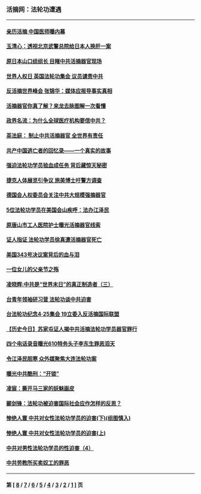 ### 活摘网：法轮功遭遇
---
#### [亲历活摘 中国医师曝内幕](../../pages/nf5881/n14040389.md?09060430) 
#### [玉清心：透视北京武警总院给日本人换肝一案](../../pages/nf5881/n13771978.md?09060430) 
#### [原日本山口组组长 目睹中共活摘器官现场](../../pages/nf5881/n13767360.md?09060430) 
#### [世界人权日 英国法轮功集会 议员谴责中共](../../pages/nf5881/n13431763.md?09060430) 
#### [反活摘世界峰会 张锦华：媒体应报导事实真相](../../pages/nf5881/n13278502.md?09060430) 
#### [活摘器官你真了解？来龙去脉图解一次看懂](../../pages/nf5881/n13013820.md?09060430) 
#### [政界名流：为什么全球医疗机构要信中共？](../../pages/nf5881/n11945479.md?09060430) 
#### [英法庭： 制止中共活摘器官 全世界有责任](../../pages/nf5881/n11330691.md?09060430) 
#### [共产中国逃亡者的回忆录——一个真实的故事](../../pages/nf5881/n10918649.md?09060430) 
#### [强迫法轮功学员验血成任务 背后藏惊天秘密](../../pages/nf5881/n4252384.md?09060430) 
#### [捷克人体展览引争议 旅美博士吁警方调查](../../pages/nf5881/n9429187.md?09060430) 
#### [德国会人权委员会关注中共大规模强摘器官](../../pages/nf5881/n8418950.md?09060430) 
#### [5位法轮功学员在美国会山疾呼：法办江泽民](../../pages/nf5881/n8101519.md?09060430) 
#### [原唐山市工人医院护士曝光活摘器官线索](../../pages/nf5881/n8076384.md?09060430) 
#### [证人指证 法轮功学员徐真遭活摘器官死亡](../../pages/nf5881/n8042467.md?09060430) 
#### [美国343号决议案背后的血与泪](../../pages/nf5881/n8020684.md?09060430) 
#### [一位女儿的父亲节之殇](../../pages/nf5881/n8014122.md?09060430) 
#### [凌晓辉:中共是“世界末日”的真正制造者（三）](../../pages/nf5881/n4210333.md?09060430) 
#### [台青年领袖研习营 法轮功谈中共迫害](../../pages/nf5881/n4141857.md?09060430) 
#### [台法轮功纪念4‧25集会 19立委入反活摘国际联盟](../../pages/nf5881/n4141821.md?09060430) 
#### [【历史今日】苏家屯证人揭中共活摘法轮功学员器官罪行](../../pages/nf5881/n4135912.md?09060430) 
#### [四个电话录音曝光610特务头子李东生罪恶滔天](../../pages/nf5881/n4040060.md?09060430) 
#### [令江泽民胆寒 众外媒聚焦大连法轮功案](../../pages/nf5881/n3932671.md?09060430) 
#### [曝光中共酷刑：“开锁”](../../pages/nf5881/n3889373.md?09060430) 
#### [凌宸：撕开马三家的妖魅画皮](../../pages/nf5881/n3849369.md?09060430) 
#### [郦剑锋：法轮功被迫害国际社会应作怎样的反思？](../../pages/nf5881/n3824560.md?09060430) 
#### [惨绝人寰 中共对女性法轮功学员的迫害(下)(组图慎入)](../../pages/nf5881/n3816285.md?09060430) 
#### [惨绝人寰 中共对女性法轮功学员的迫害(上)](../../pages/nf5881/n3815374.md?09060430) 
#### [中共对男性法轮功学员的性迫害（4）](../../pages/nf5881/n3769144.md?09060430) 
#### [中共劳教所买卖奴工的罪恶](../../pages/nf5881/n3769378.md?09060430) 

---
#### 第 [ [8](./8.md?09060430) / [7](./7.md?09060430) / [6](./6.md?09060430) / [5](./5.md?09060430) / [4](./4.md?09060430) / [3](./3.md?09060430) / [2](./2.md?09060430) / [1](./1.md?09060430) ] 页
